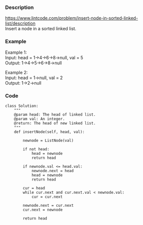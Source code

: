 ### Description
https://www.lintcode.com/problem/insert-node-in-sorted-linked-list/description \
Insert a node in a sorted linked list.

### Example
Example 1:\
Input: head = 1->4->6->8->null, val = 5\
Output: 1->4->5->6->8->null

Example 2:\
Input: head = 1->null, val = 2\
Output: 1->2->null

### Code
```
class Solution:
    """
    @param head: The head of linked list.
    @param val: An integer.
    @return: The head of new linked list.
    """
    def insertNode(self, head, val):
        
        newnode = ListNode(val)
        
        if not head:
            head = newnode
            return head
            
        if newnode.val <= head.val:
            newnode.next = head
            head = newnode
            return head
            
        cur = head
        while cur.next and cur.next.val < newnode.val:
            cur = cur.next
            
        newnode.next = cur.next
        cur.next = newnode
        
        return head
```
